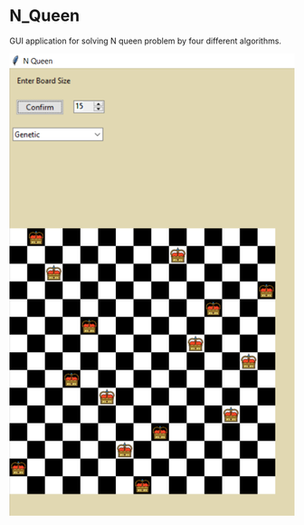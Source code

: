# N_Queen
GUI application for solving N queen problem by four different algorithms.

![Alt text](snap.PNG?raw=true "Snap from GUI")

